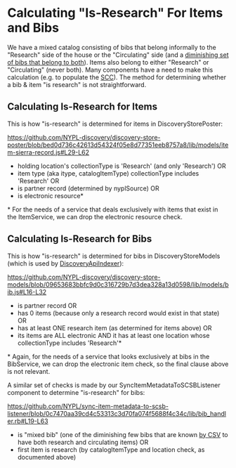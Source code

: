 # Calculating "Is-Research" For Items and Bibs

We have a mixed catalog consisting of bibs that belong informally to the "Research" side of the house or the "Circulating" side (and a [diminishing set of bibs that belong to both](https://github.com/NYPL/sync-item-metadata-to-scsb-listener/blob/qa/data/mixed-bibs.csv)). Items also belong to either "Research" or "Circulating" (never both). Many components have a need to make this calculation (e.g. to populate the [SCC](https://www.nypl.org/research/collections/shared-collection-catalog/)). The method for determining whether a bib & item "is research" is not straightforward.

## Calculating Is-Research for Items

This is how "is-research" is determined for items in DiscoveryStorePoster:

https://github.com/NYPL-discovery/discovery-store-poster/blob/bed0d736c42613d54324f05e8d77351eeb8757a8/lib/models/item-sierra-record.js#L29-L62

 - holding location's collectionType is 'Research' (and only 'Research') OR
 - item type (aka itype, catalogItemType) collectionType includes 'Research' OR
 - is partner record (determined by nyplSource) OR
 - is electronic resource*

\* For the needs of a service that deals exclusively with items that exist in the ItemService, we can drop the electronic resource check.

## Calculating Is-Research for Bibs

This is how "is-research" is determined for bibs in DiscoveryStoreModels (which is used by [DiscoveryApiIndexer](https://github.com/NYPL-discovery/discovery-api-indexer)):

https://github.com/NYPL-discovery/discovery-store-models/blob/09653683bbfc9d0c316729b7d3dea328a13d0598/lib/models/bib.js#L16-L32

 - is partner record OR
 - has 0 items (because only a research record would exist in that state) OR
 - has at least ONE research item (as determined for items above) OR
 - its items are ALL electronic AND it has at least one location whose collectionType includes 'Research'*

\* Again, for the needs of a service that looks exclusively at bibs in the BibService, we can drop the electronic item check, so the final clause above is not relevant.

A similar set of checks is made by our SyncItemMetadataToSCSBListener component to determine "is-research" for bibs:

https://github.com/NYPL/sync-item-metadata-to-scsb-listener/blob/0c7470aa39cd4c53313c3d70fa074f5688f4c34c/lib/bib_handler.rb#L19-L63

 - is "mixed bib" (one of the diminishing few bibs that are known [by CSV](https://github.com/NYPL/sync-item-metadata-to-scsb-listener/blob/qa/data/mixed-bibs.csv) to have both research and circulating items) OR
 - first item is research (by catalogItemType and location check, as documented above)
